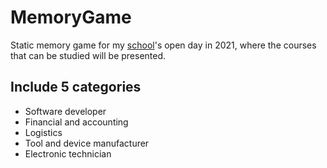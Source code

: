 # MemoryGame

Static memory game for my [school](https://ntszki.hu)'s open day in 2021, where the courses that can be studied will be presented.

## Include 5 categories

- Software developer
- Financial and accounting
- Logistics
- Tool and device manufacturer
- Electronic technician
